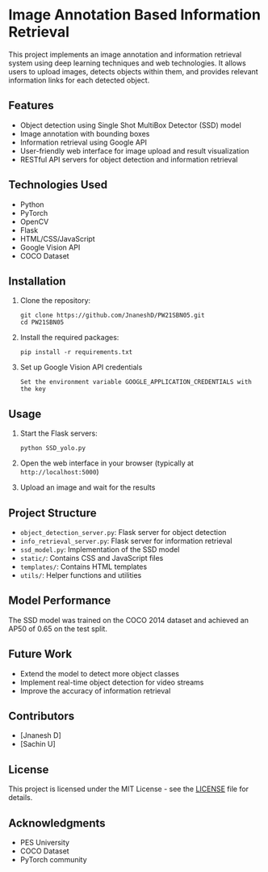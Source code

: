 # Image Annotation Based Information Retrieval

This project implements an image annotation and information retrieval system using deep learning techniques and web technologies. It allows users to upload images, detects objects within them, and provides relevant information links for each detected object.

## Features

- Object detection using Single Shot MultiBox Detector (SSD) model
- Image annotation with bounding boxes
- Information retrieval using Google API
- User-friendly web interface for image upload and result visualization
- RESTful API servers for object detection and information retrieval

## Technologies Used

- Python
- PyTorch
- OpenCV
- Flask
- HTML/CSS/JavaScript
- Google Vision API
- COCO Dataset

## Installation

1. Clone the repository:
   ```
   git clone https://github.com/JnaneshD/PW21SBN05.git
   cd PW21SBN05
   ```

2. Install the required packages:
   ```
   pip install -r requirements.txt
   ```

3. Set up Google Vision API credentials
   ```
   Set the environment variable GOOGLE_APPLICATION_CREDENTIALS with the key
   ```
   

## Usage

1. Start the Flask servers:
   ```
   python SSD_yolo.py
   ```

2. Open the web interface in your browser (typically at `http://localhost:5000`)

3. Upload an image and wait for the results

## Project Structure

- `object_detection_server.py`: Flask server for object detection
- `info_retrieval_server.py`: Flask server for information retrieval
- `ssd_model.py`: Implementation of the SSD model
- `static/`: Contains CSS and JavaScript files
- `templates/`: Contains HTML templates
- `utils/`: Helper functions and utilities

## Model Performance

The SSD model was trained on the COCO 2014 dataset and achieved an AP50 of 0.65 on the test split.

## Future Work

- Extend the model to detect more object classes
- Implement real-time object detection for video streams
- Improve the accuracy of information retrieval

## Contributors

- [Jnanesh D]
- [Sachin U]

## License

This project is licensed under the MIT License - see the [LICENSE](LICENSE) file for details.

## Acknowledgments

- PES University
- COCO Dataset
- PyTorch community

